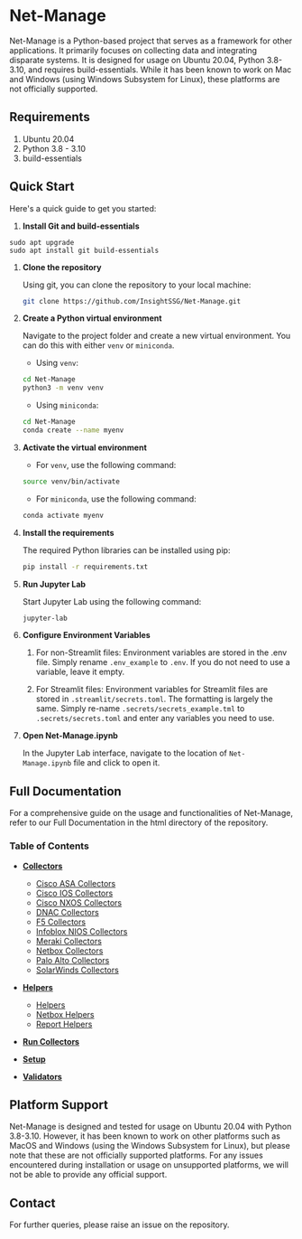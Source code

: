 # Net-Manage

Net-Manage is a Python-based project that serves as a framework for other applications. It primarily focuses on collecting data and integrating disparate systems. It is designed for usage on Ubuntu 20.04, Python 3.8-3.10, and requires build-essentials. While it has been known to work on Mac and Windows (using Windows Subsystem for Linux), these platforms are not officially supported.

## Requirements

1. Ubuntu 20.04
2. Python 3.8 - 3.10
3. build-essentials

## Quick Start

Here's a quick guide to get you started:

1. **Install Git and build-essentials**

```sudo apt update
sudo apt upgrade
sudo apt install git build-essentials
```

1. **Clone the repository**

    Using git, you can clone the repository to your local machine:

    ```bash
    git clone https://github.com/InsightSSG/Net-Manage.git
    ```

2. **Create a Python virtual environment**

    Navigate to the project folder and create a new virtual environment. You can do this with either `venv` or `miniconda`.

    - Using `venv`:
    ```bash
    cd Net-Manage
    python3 -m venv venv
    ```

    - Using `miniconda`:
    ```bash
    cd Net-Manage
    conda create --name myenv
    ```

3. **Activate the virtual environment**

    - For `venv`, use the following command:

    ```bash
    source venv/bin/activate
    ```

    - For `miniconda`, use the following command:

    ```bash
    conda activate myenv
    ```

4. **Install the requirements**

    The required Python libraries can be installed using pip:

    ```bash
    pip install -r requirements.txt
    ```

5. **Run Jupyter Lab**

    Start Jupyter Lab using the following command:

    ```bash
    jupyter-lab
    ```

6. **Configure Environment Variables**

    1. For non-Streamlit files:
        Environment variables are stored in the .env file. Simply rename `.env_example` to `.env`. If you do not need to use a variable, leave it empty.

    2. For Streamlit files:
        Environment variables for Streamlit files are stored in `.streamlit/secrets.toml`. The formatting is largely the same. Simply re-name `.secrets/secrets_example.tml` to `.secrets/secrets.toml` and enter any variables you need to use.

7. **Open Net-Manage.ipynb**

    In the Jupyter Lab interface, navigate to the location of `Net-Manage.ipynb` file and click to open it.

## Full Documentation

For a comprehensive guide on the usage and functionalities of Net-Manage, refer to our Full Documentation in the html directory of the repository.

### Table of Contents

- **[Collectors](./html/collectors/index.html)**
  - [Cisco ASA Collectors](./html/collectors/cisco_asa_collectors.html)
  - [Cisco IOS Collectors](./html/collectors/cisco_ios_collectors.html)
  - [Cisco NXOS Collectors](./html/collectors/cisco_nxos_collectors.html)
  - [DNAC Collectors](./html/collectors/dnac_collectors.html)
  - [F5 Collectors](./html/collectors/f5_collectors.html)
  - [Infoblox NIOS Collectors](./html/collectors/infoblox_nios_collectors.html)
  - [Meraki Collectors](./html/collectors/meraki_collectors.html)
  - [Netbox Collectors](./html/collectors/netbox_collectors.html)
  - [Palo Alto Collectors](./html/collectors/palo_alto_collectors.html)
  - [SolarWinds Collectors](./html/collectors/solarwinds_collectors.html)

- **[Helpers](./html/helpers/index.html)**
  - [Helpers](./html/helpers/helpers.html)
  - [Netbox Helpers](./html/helpers/netbox_helpers.html)
  - [Report Helpers](./html/helpers/report_helpers.html)

- **[Run Collectors](./html/run_collectors.html)**
- **[Setup](./html/setup.html)**
- **[Validators](./html/validators.html)**

## Platform Support

Net-Manage is designed and tested for usage on Ubuntu 20.04 with Python 3.8-3.10. However, it has been known to work on other platforms such as MacOS and Windows (using the Windows Subsystem for Linux), but please note that these are not officially supported platforms. For any issues encountered during installation or usage on unsupported platforms, we will not be able to provide any official support.

## Contact

For further queries, please raise an issue on the repository.
